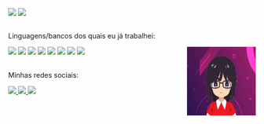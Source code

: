 <div>
  <img height='180px' src='https://github-readme-stats.vercel.app/api?username=luizacastelar&count_private=true&show_icons=true&theme=moltack&hide_rank=true&include_all_commits=true'>
  
  <img height='180px' src='https://github-readme-stats.vercel.app/api/top-langs/?username=luizacastelar&theme=moltack'>
</div>
    
##   
    
<div>
  <p> Linguagens/bancos dos quais eu já trabalhei: </p>
  
  <img height='50px' src="https://cdn.jsdelivr.net/gh/devicons/devicon/icons/javascript/javascript-original.svg" />
  <img height='50px' src="https://cdn.jsdelivr.net/gh/devicons/devicon/icons/html5/html5-original.svg" />
  <img height='50px' src="https://cdn.jsdelivr.net/gh/devicons/devicon/icons/css3/css3-original.svg" />
  <img height='50px' src="https://cdn.jsdelivr.net/gh/devicons/devicon/icons/bootstrap/bootstrap-original.svg" />
  <img height='50px' src="https://cdn.jsdelivr.net/gh/devicons/devicon/icons/mysql/mysql-original.svg" />
  <img height='50px' src="https://cdn.jsdelivr.net/gh/devicons/devicon/icons/python/python-original.svg"/>
  <img height='50px' src="https://cdn.jsdelivr.net/gh/devicons/devicon/icons/jquery/jquery-original.svg" />
  <img height='50px' src="https://cdn.jsdelivr.net/gh/devicons/devicon/icons/php/php-original.svg" />  
  
  
  <img align='right' width='140px'  height='140px' src="https://github.com/luizacastelar/luizacastelar/blob/main/ezgifcom-gif-maker.gif" /> 
 </div>

##

 <div>
  <p> Minhas redes sociais: </p>
  
  <a href='https://www.linkedin.com/in/luizarodrigues399' target='_blank'>
    <img height='30px' src='https://img.shields.io/badge/LinkedIn-0077B5?style=for-the-badge&logo=linkedin&logoColor=white'>
  </a>
  
  <a href='https://stackoverflow.com/users/5717639/luiza-rodrigues' target='_blank'>
    <img height='30px' src='https://img.shields.io/badge/Stack_Overflow-FE7A16?style=for-the-badge&logo=stack-overflow&logoColor=white'>
  </a>
  
  <a href='mailto:luiza.rodrigues.cp@gmail.com' target='_blank'>
    <img height='30px' src='https://img.shields.io/badge/Gmail-D14836?style=for-the-badge&logo=gmail&logoColor=white'>
  </a>
  
  

